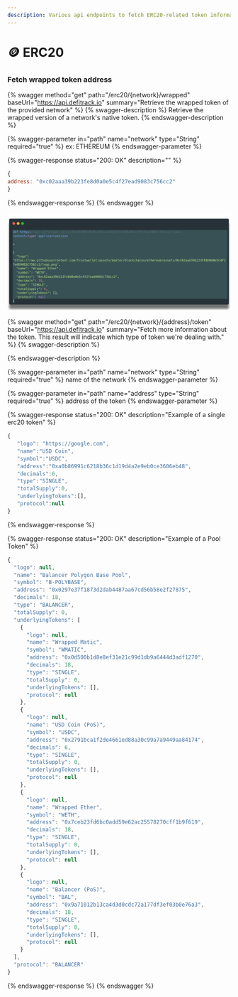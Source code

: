 ```yaml
---
description: Various api endpoints to fetch ERC20-related token information.
---
```


# 🪙 ERC20



### Fetch wrapped token address

{% swagger method="get" path="/erc20/{network}/wrapped" baseUrl="https://api.defitrack.io" summary="Retrieve the wrapped token of the provided network" %}
{% swagger-description %}
Retrieve the wrapped version of a network's native token. 
{% endswagger-description %}

{% swagger-parameter in="path" name="network" type="String" required="true" %}
ex: ETHEREUM
{% endswagger-parameter %}

{% swagger-response status="200: OK" description="" %}
```javascript
{
address: "0xc02aaa39b223fe8d0a0e5c4f27ead9083c756cc2"
}
```
{% endswagger-response %}
{% endswagger %}

![An example of fetching information about WETH, Ether's ERC20 equivalent on Ethereum Mainnet.](<../.gitbook/assets/carbon (4).png>)

{% swagger method="get" path="/erc20/{network}/{address}/token" baseUrl="https://api.defitrack.io" summary="Fetch more information about the token. This result will indicate which type of token we're dealing with." %}
{% swagger-description %}

{% endswagger-description %}

{% swagger-parameter in="path" name="network" type="String" required="true" %}
name of the network
{% endswagger-parameter %}

{% swagger-parameter in="path" name="address" type="String" required="true" %}
address of the token
{% endswagger-parameter %}

{% swagger-response status="200: OK" description="Example of a single erc20 token" %}
```javascript
{
   "logo": "https://google.com",
   "name":"USD Coin",
   "symbol":"USDC",
   "address":"0xa0b86991c6218b36c1d19d4a2e9eb0ce3606eb48",
   "decimals":6,
   "type":"SINGLE",
   "totalSupply":0,
   "underlyingTokens":[],
   "protocol":null
}
```
{% endswagger-response %}

{% swagger-response status="200: OK" description="Example of a Pool Token" %}
```javascript
{
  "logo": null,
  "name": "Balancer Polygon Base Pool",
  "symbol": "B-POLYBASE",
  "address": "0x0297e37f1873d2dab4487aa67cd56b58e2f27875",
  "decimals": 18,
  "type": "BALANCER",
  "totalSupply": 0,
  "underlyingTokens": [
    {
      "logo": null,
      "name": "Wrapped Matic",
      "symbol": "WMATIC",
      "address": "0x0d500b1d8e8ef31e21c99d1db9a6444d3adf1270",
      "decimals": 18,
      "type": "SINGLE",
      "totalSupply": 0,
      "underlyingTokens": [],
      "protocol": null
    },
    {
      "logo": null,
      "name": "USD Coin (PoS)",
      "symbol": "USDC",
      "address": "0x2791bca1f2de4661ed88a30c99a7a9449aa84174",
      "decimals": 6,
      "type": "SINGLE",
      "totalSupply": 0,
      "underlyingTokens": [],
      "protocol": null
    },
    {
      "logo": null,
      "name": "Wrapped Ether",
      "symbol": "WETH",
      "address": "0x7ceb23fd6bc0add59e62ac25578270cff1b9f619",
      "decimals": 18,
      "type": "SINGLE",
      "totalSupply": 0,
      "underlyingTokens": [],
      "protocol": null
    },
    {
      "logo": null,
      "name": "Balancer (PoS)",
      "symbol": "BAL",
      "address": "0x9a71012b13ca4d3d0cdc72a177df3ef03b0e76a3",
      "decimals": 18,
      "type": "SINGLE",
      "totalSupply": 0,
      "underlyingTokens": [],
      "protocol": null
    }
  ],
  "protocol": "BALANCER"
}
```
{% endswagger-response %}
{% endswagger %}

